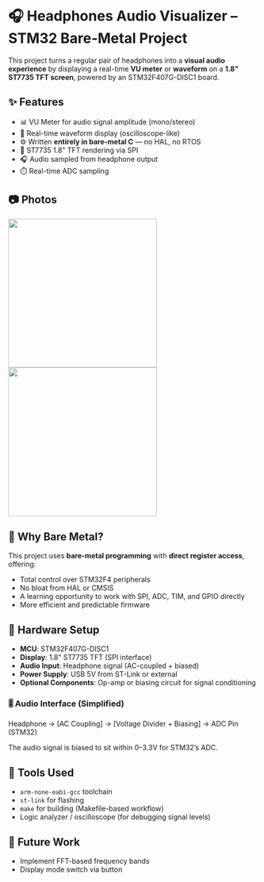 # 🎧 Headphones Audio Visualizer – STM32 Bare-Metal Project

This project turns a regular pair of headphones into a **visual audio experience** by displaying a real-time **VU meter** or **waveform** on a **1.8" ST7735 TFT screen**, powered by an STM32F407G-DISC1 board.

## ✨ Features

- 📊 VU Meter for audio signal amplitude (mono/stereo)
- 🌊 Real-time waveform display (oscilloscope-like)
- ⚙️ Written **entirely in bare-metal C** — no HAL, no RTOS
- 🎨 ST7735 1.8" TFT rendering via SPI
- 🎧 Audio sampled from headphone output
- ⏱️ Real-time ADC sampling

## 📷 Photos

<p float="left">
  <img src="images/vu_meter.jpg" width="300" />
  <img src="images/waveform.jpg" width="300" />
</p>

## 🧠 Why Bare Metal?

This project uses **bare-metal programming** with **direct register access**, offering:
- Total control over STM32F4 peripherals
- No bloat from HAL or CMSIS
- A learning opportunity to work with SPI, ADC, TIM, and GPIO directly
- More efficient and predictable firmware

## 🔧 Hardware Setup

- **MCU**: STM32F407G-DISC1  
- **Display**: 1.8" ST7735 TFT (SPI interface)  
- **Audio Input**: Headphone signal (AC-coupled + biased)  
- **Power Supply**: USB 5V from ST-Link or external  
- **Optional Components**: Op-amp or biasing circuit for signal conditioning

### 🎚️ Audio Interface (Simplified)

Headphone → [AC Coupling] → [Voltage Divider + Biasing] → ADC Pin (STM32)

The audio signal is biased to sit within 0–3.3V for STM32’s ADC.

## 🧰 Tools Used

- `arm-none-eabi-gcc` toolchain
- `st-link` for flashing
- `make` for building (Makefile-based workflow)
- Logic analyzer / oscilloscope (for debugging signal levels)

## 🚧 Future Work
- Implement FFT-based frequency bands
- Display mode switch via button
